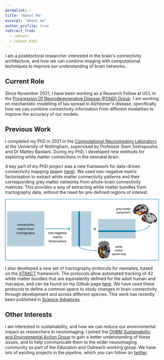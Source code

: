 ```yaml
---
permalink: /
title: "About Me"
excerpt: "About me"
author_profile: true
redirect_from: 
  - /about/
  - /about.html
---
```


I am a postdoctoral researcher interested in the brain's connectivity architecture, and how we can combine imaging with computational techniques to improve our understanding of brain networks. 

## Current Role
Since November 2021, I have been working as a Research Fellow at UCL in the [Progression Of Neurodegenerative Disease (POND) Group](https://ucl-pond.github.io/). I am working on mechanistic modelling of tau spread in Alzheimer's disease, specifically how we can combine connectivity information from different modalities to improve the accuracy of our models.

## Previous Work

I completed my PhD in 2021 in the [Computational Neuroimaging Laboratory](https://spmic-uon.github.io/conilab/) at the University of Nottingham, supervised by Professor Stam Sotiropoulos and Dr Matteo Bastiani. During my PhD, I developed new methods for exploring white matter connections in the neonatal brain. 

A key part of my PhD project was a new framework for data-driven connectivity mapping (paper [here](https://www.sciencedirect.com/science/article/pii/S105381192030759X)). We used non-negative matrix factorisation to extract white matter connectivity patterns and their corresponding grey matter networks from whole-brain connectivity matrices. This provides a way of extracting white matter bundles from tractography data, without the need for pre-defined regions of interest.

![NMF_diagram](../images/diagram.jpg)

I also developed a new set of tractography protocols for neonates, based on the [XTRACT](https://www.sciencedirect.com/science/article/pii/S1053811920304092) framework. The protocols allow automated tracking of 42 white matter bundles that are equivalently defined for the adult human and macaque, and can be found on my Github page [here](https://github.com/ethompson93/baby-XTRACT). We have used these protocols to define a common space to study changes in brain connectivity through development and across different species. This work has recently been published in [Science Advances](https://www.science.org/doi/10.1126/sciadv.abq2022).

## Other Interests
I am interested in sustainability, and how we can reduce our environmental impact as researchers in neuroimaging. I joined the [OHBM Sustainability and Environmental Action Group](https://ohbm-environment.org/) to gain a better understanding of these issues, and to help communicate them to the wider neuroimaging community as part of the Education and Outreach working group. We have lots of exciting projects in the pipeline, which you can follow on [twitter](https://twitter.com/OhbmEnvironment).



